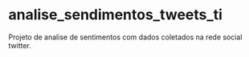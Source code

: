 # analise_sendimentos_tweets_ti
Projeto de analise de sentimentos com dados coletados na rede social twitter. 
